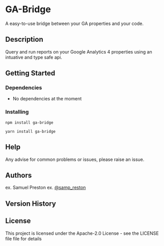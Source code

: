 # GA-Bridge

A easy-to-use bridge between your GA properties and your code.

## Description

Query and run reports on your Google Analytics 4 properties using an intuative and type safe api.

## Getting Started

### Dependencies

* No dependencies at the moment

### Installing

```
npm install ga-bridge
```
```
yarn install ga-bridge
```

## Help

Any advise for common problems or issues, please raise an issue.

## Authors

ex. Samuel Preston
ex. [@samp_reston](https://twitter.com/samp_reston)

## Version History

## License

This project is licensed under the Apache-2.0 License - see the LICENSE file file for details
